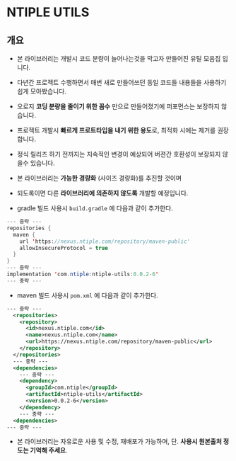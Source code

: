 # NTIPLE UTILS

## 개요

- 본 라이브러리는 개발시 코드 분량이 늘어나는것을 막고자 만들어진 유틸 모음집 입니다.

- 다년간 프로젝트 수행하면서 매번 새로 만들어쓰던 동일 코드들 내용들을 사용하기 쉽게 모아봤습니다.

- 오로지 **코딩 분량을 줄이기 위한 꼼수** 만으로 만들어졌기에 퍼포먼스는 보장하지 않습니다.

- 프로젝트 개발시 **빠르게 프로트타입을 내기 위한 용도**로, 최적화 시에는 제거를 권장합니다.

- 정식 릴리즈 하기 전까지는 지속적인 변경이 예상되어 버젼간 호환성이 보장되지 않을수 있습니다.

- 본 라이브러리는 **가능한 경량화** (사이즈 경량화)를 추진할 것이며

- 되도록이면 다른 **라이브러리에 의존하지 않도록** 개발할 예정입니다.

- gradle 빌드 사용시 `build.gradle` 에 다음과 같이 추가한다.

```java
--- 중략 ---
repositories {
  maven {
    url 'https://nexus.ntiple.com/repository/maven-public'
    allowInsecureProtocol = true
  }
}
--- 중략 ---
implementation 'com.ntiple:ntiple-utils:0.0.2-6'
--- 중략 ---
```

- maven 빌드 사용시 `pom.xml` 에 다음과 같이 추가한다.

```xml
--- 중략 ---
  <repositories>
    <repository>
      <id>nexus.ntiple.com</id>
      <name>nexus.ntiple.com</name>
      <url>https://nexus.ntiple.com/repository/maven-public</url>
    </repository>
  </repositories>
  --- 중략 ---
  <dependencies>
    --- 중략 ---
    <dependency>
      <groupId>com.ntiple</groupId>
      <artifactId>ntiple-utils</artifactId>
      <version>0.0.2-6</version>
    </dependency>
    --- 중략 ---
  <dependencies>
--- 중략 ---
```

- 본 라이브러리는 자유로운 사용 및 수정, 재배포가 가능하며, 단. **사용시 원본출처 정도는 기억해 주세요**.